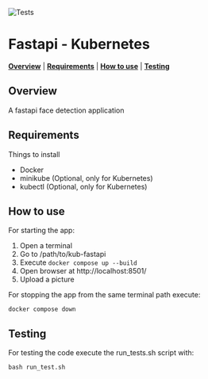 ![Tests](https://github.com/Asterios7/kub-fastapi/actions/workflows/tests.yaml/badge.svg)

# Fastapi - Kubernetes

[**Overview**](#overview)
| [**Requirements**](#requirements)
| [**How to use**](#how-to-use)
| [**Testing**](#testing)

## Overview<a id="overview"></a>

A fastapi face detection application

## Requirements<a id="requirements"></a>

Things to install

- Docker
- minikube (Optional, only for Kubernetes)
- kubectl (Optional, only for Kubernetes)

## How to use<a id="how-to-use"></a>

For starting the app:

1. Open a terminal
2. Go to /path/to/kub-fastapi
3. Execute `docker compose up --build`
4. Open browser at http://localhost:8501/
5. Upload a picture

For stopping the app from the same terminal path execute:

`docker compose down`

## Testing<a id="testing"></a>

For testing the code execute the run_tests.sh script with:

`bash run_test.sh`
